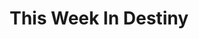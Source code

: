 ---
title: "This Week In Destiny"
draft: true
tools:
 - Astro
 - Tailwind
 - Typescript
 - Bungie API
description: "A static website to get a quick overview of the weeklies in Destiny 2."
category: "Static Site"
status: "Planning"
links:
 repo: "https://github.com/jhilker98/this-week-in-destiny"
---